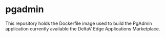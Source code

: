 # pgadmin
This repository holds the Dockerfile image used to build the PgAdmin application currently available the DeltaV Edge Applications Marketplace.
